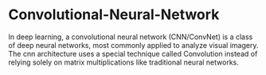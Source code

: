 # Convolutional-Neural-Network
In deep learning, a convolutional neural network (CNN/ConvNet) is a class of deep neural networks, most commonly applied to analyze visual imagery. The cnn architecture uses a special technique called Convolution instead of relying solely on matrix multiplications like traditional neural networks.
